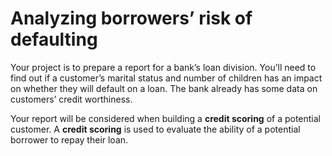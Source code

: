 # Analyzing borrowers’ risk of defaulting

Your project is to prepare a report for a bank’s loan division. You’ll need to find out if a customer’s marital status and number of children has an impact on whether they will default on a loan. The bank already has some data on customers’ credit worthiness.

Your report will be considered when building a **credit scoring** of a potential customer. A **credit scoring** is used to evaluate the ability of a potential borrower to repay their loan.

